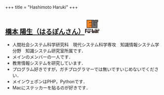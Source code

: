 +++
title = "Hashimoto Haruki"
+++

## <a href="https://harukihashimoto.github.io">橋本 陽生（はるぽんさん）<img src="/image/member/hashimoto.png" width="50" height="50" /></a>
- 人間社会システム科学研究科　現代システム科学専攻　知識情報システム学分野　知識システム研究室所属です．
- メインのメンバーの一人です．
- 教育情報システムを研究しています．
- プログラム好きですが，ガチプログラマーでは無いですいじめないでください．
- メインウェポンはPHP，Pythonです．
- Macにステッカーを貼るのが好きです．

